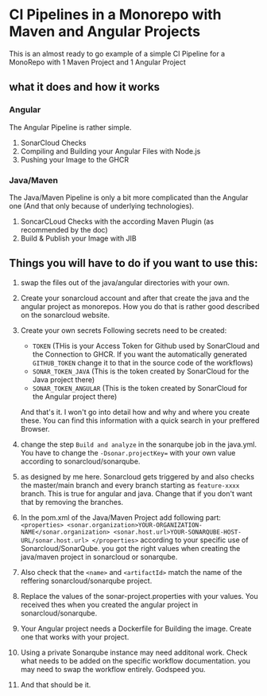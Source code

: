 #  CI Pipelines in a Monorepo with Maven and Angular Projects

This is an almost ready to go example of a simple CI Pipeline for a MonoRepo with 1 Maven Project and 1 Angular Project

## what it does and how it works
### Angular
The Angular Pipeline is rather simple.
1. SonarCloud Checks
2. Compiling and Building your Angular Files with Node.js
3. Pushing your Image to the GHCR

### Java/Maven
The Java/Maven Pipeline is only a bit more complicated than the Angular one (And that only because of underlying technologies).
1. SoncarCLoud Checks with the according Maven Plugin (as recommended by the doc)
2. Build & Publish your Image with JIB


## Things you will have to do if you want to use this:
  1. swap the files out of the java/angular directories with your own.
  2. Create your sonarcloud account and after that create the java and the angular project as monorepos. How you do that is rather good described on the sonarcloud website.
  3. Create your own secrets
     Following secrets need to be created:
     * `TOKEN` (THis is your Access Token for Github used by SonarCloud and the Connection to GHCR. If you want the automatically generated `GITHUB_TOKEN` change it to that in the source code of the workflows)
     * `SONAR_TOKEN_JAVA` (This is the token created by SonarCloud for the Java project there)
     * `SONAR_TOKEN_ANGULAR` (This is the token created by SonarCloud for the Angular project there)
       
     And that's it. I won't go into detail how and why and where you create these. You can find this information with a quick search in your preffered Browser.
  4. change the step `Build and analyze` in the sonarqube job in the java.yml. You have to change the `-Dsonar.projectKey=` with your own value according to sonarcloud/sonarqube.
  5. as designed by me here. Sonarcloud gets triggered by and also checks the master/main branch and every branch starting as `feature-xxxx` branch. This is true for angular and java. Change that if you don't want that by removing the branches.
  6. In the pom.xml of the Java/Maven Project add following part: ``` <properties> <sonar.organization>YOUR-ORGANIZATION-NAME</sonar.organization> <sonar.host.url>YOUR-SONARQUBE-HOST-URL/sonar.host.url> </properties> ``` according to your specific use of Sonarcloud/SonarQube. you got the right values when creating the java/maven project in sonarcloud or sonarqube.
  7. Also check that the `<name>` and `<artifactId>` match the name of the reffering sonarcloud/sonarqube project.
  8. Replace the values of the sonar-project.properties with your values. You received thes when you created the angular project in sonarcloud/sonarqube.
  10. Your Angular project needs a Dockerfile for Building the image. Create one that works with your project.
  11. Using a private Sonarqube instance may need additonal work. Check what needs to be added on the specific workflow documentation. you may need to swap the workflow entirely. Godspeed you.
  12. And that should be it. 
